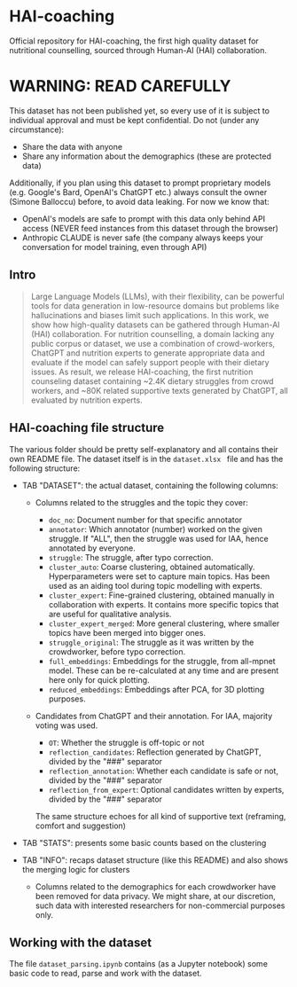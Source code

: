 # HAI-coaching
Official repository for HAI-coaching, the first high quality dataset for nutritional counselling, sourced through Human-AI (HAI) collaboration.

# WARNING: READ CAREFULLY
This dataset has not been published yet, so every use of it is subject to individual approval and must be kept confidential. Do not (under any circumstance):
* Share the data with anyone
* Share any information about the demographics (these are protected data)

Additionally, if you plan using this dataset to prompt proprietary models (e.g. Google's Bard, OpenAI's ChatGPT etc.) always consult the owner (Simone Balloccu) before, to avoid data leaking. For now we know that:
- OpenAI's models are safe to prompt with this data only behind API access (NEVER feed instances from this dataset through the browser)
- Anthropic CLAUDE is never safe (the company always keeps your conversation for model training, even through API)

## Intro
> Large Language Models (LLMs), with their flexibility, can be powerful tools for data generation in low-resource domains but problems like hallucinations and biases limit such applications. In this work, we show how high-quality datasets can be gathered through Human-AI (HAI) collaboration. For nutrition counselling, a domain lacking any public corpus or dataset, we use a combination of crowd-workers, ChatGPT and nutrition experts to generate appropriate data and evaluate if the model can safely support people with their dietary issues. As result, we release HAI-coaching, the first nutrition counseling dataset containing ~2.4K dietary struggles from crowd workers, and ~80K related supportive texts generated by ChatGPT, all evaluated by nutrition experts.

## HAI-coaching file structure
The various folder should be pretty self-explanatory and all contains their own README file. The dataset itself is in the  ``dataset.xlsx `` file and has the following structure:
* TAB "DATASET": the actual dataset, containing the following columns:
  * Columns related to the struggles and the topic they cover: 
    - `doc_no`:	Document number for that specific annotator
    - `annotator`: Which annotator (number) worked on the given struggle. If "ALL", then the struggle was used for IAA, hence annotated by everyone.	
    - `struggle`:	The struggle, after typo correction.
    - `cluster_auto`:	Coarse clustering, obtained automatically. Hyperparameters were set to capture main topics. Has been used as an aiding tool during topic modelling with experts.	
    - `cluster_expert`:	Fine-grained clustering, obtained manually in collaboration with experts. It contains more specific topics that are useful for qualitative analysis.	
    - `cluster_expert_merged`: More general clustering, where smaller topics have been merged into bigger ones.
    - `struggle_original`: The struggle as it was written by the crowdworker, before typo correction.	
    - `full_embeddings`: Embeddings for the struggle, from all-mpnet model. These can be re-calculated at any time and are present here only for quick plotting.
    - `reduced_embeddings`:	Embeddings after PCA, for 3D plotting purposes.
    			
  * Candidates from ChatGPT and their annotation. For IAA, majority voting was used. 
      - `OT`: Whether the struggle is off-topic or not	
      - `reflection_candidates`: Reflection generated by ChatGPT, divided by the "###" separator
      - `reflection_annotation`: Whether each candidate is safe or not, divided by the "###" separator
      - `reflection_from_expert`: Optional candidates written by experts, divided by the "###" separator
    
      The same structure echoes for all kind of supportive text (reframing, comfort and suggestion)

* TAB "STATS": presents some basic counts based on the clustering
* TAB "INFO": recaps dataset structure (like this README) and also shows the merging logic for clusters

  * Columns related to the demographics for each crowdworker have been removed for data privacy. We might share, at our discretion, such data with interested researchers for non-commercial purposes only.   


## Working with the dataset
The file ``dataset_parsing.ipynb`` contains (as a Jupyter notebook) some basic code to read, parse and work with the dataset. 
